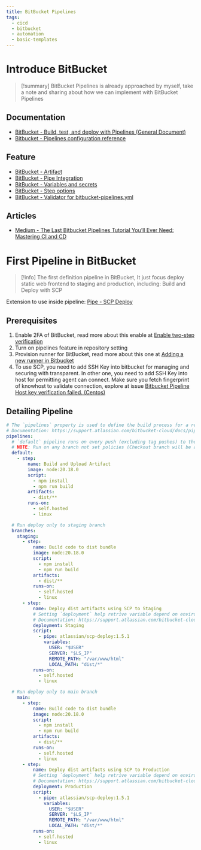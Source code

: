 ```yaml
---
title: BitBucket Pipelines
tags:
  - cicd
  - bitbucket
  - automation
  - basic-templates
---
```

# Introduce BitBucket

>[!summary]
>BitBucket Pipelines is already approached by myself, take a note and sharing about how we can implement with BitBucket Pipelines

## Documentation

- [BitBucket - Build, test, and deploy with Pipelines (General Document)](https://support.atlassian.com/bitbucket-cloud/docs/build-test-and-deploy-with-pipelines/)
- [Bitbucket - Pipelines configuration reference](https://support.atlassian.com/bitbucket-cloud/docs/bitbucket-pipelines-configuration-reference/)
## Feature

- [BitBucket - Artifact](https://support.atlassian.com/bitbucket-cloud/docs/use-artifacts-in-steps/)
- [BitBucket - Pipe Integration](https://bitbucket.org/product/features/pipelines/integrations)
- [BitBucket - Variables and secrets](https://support.atlassian.com/bitbucket-cloud/docs/variables-and-secrets/)
- [BitBucket - Step options](https://support.atlassian.com/bitbucket-cloud/docs/step-options/)
- [BitBucket - Validator for bitbucket-pipelines.yml](https://bitbucket.org/product/pipelines/validator)
## Articles

- [Medium - The Last Bitbucket Pipelines Tutorial You’ll Ever Need: Mastering CI and CD](https://chrisfrewin.medium.com/the-last-bitbucket-pipelines-tutorial-youll-ever-need-mastering-ci-and-cd-28a027fc5e40)


# First Pipeline in BitBucket

>[!info]
>The first definition pipeline in BitBucket, It just focus deploy static web frontend to staging and production, including: Build and Deploy with SCP

Extension to use inside pipeline: [Pipe - SCP Deploy](https://bitbucket.org/product/features/pipelines/integrations?search=atlassian%2Fscp-deploy&p=atlassian/scp-deploy)
## Prerequisites

1. Enable 2FA of BitBucket, read more about this enable at [Enable two-step verification](https://support.atlassian.com/bitbucket-cloud/docs/enable-two-step-verification/)
2. Turn on pipelines feature in repository setting
3. Provision runner for BitBucket, read more about this one at [Adding a new runner in Bitbucket](https://support.atlassian.com/bitbucket-cloud/docs/adding-a-new-runner-in-bitbucket/)
4. To use SCP, you need to add SSH Key into bitbucket for managing and securing with transparent. In other one, you need to add SSH Key into host for permitting agent can connect. Make sure you fetch fingerprint of knowhost to validate connection, explore at issue [Bitbucket Pipeline Host key verification failed. (Centos)](https://community.atlassian.com/t5/Bitbucket-questions/Bitbucket-Pipeline-Host-key-verification-failed-Centos/qaq-p/1574263)

## Detailing Pipeline

```yaml
# The `pipelines` property is used to define the build process for a repository.
# Documentation: https://support.atlassian.com/bitbucket-cloud/docs/pipeline-start-conditions/
pipelines:
  # `default` pipeline runs on every push (excluding tag pushes) to the repository
  # NOTE: Run on any branch not set policies (Checkout branch will be affected)
  default:
    - step:
        name: Build and Upload Artifact
        image: node:20.18.0
        script:
          - npm install
          - npm run build
        artifacts:
          - dist/**
        runs-on:
          - self.hosted
          - linux

  # Run deploy only to staging branch
  branches:
    staging:
      - step:
          name: Build code to dist bundle
          image: node:20.18.0
          script:
            - npm install
            - npm run build
          artifacts:
            - dist/**
          runs-on:
            - self.hosted
            - linux
      - step:
          name: Deploy dist artifacts using SCP to Staging
          # Setting `deployment` help retrive variable depend on environment definition in deployment tab of repository setting
          # Documentation: https://support.atlassian.com/bitbucket-cloud/docs/step-options/#Deployment
          deployment: Staging
          script:
            - pipe: atlassian/scp-deploy:1.5.1
              variables:
                USER: "$USER"
                SERVER: "$LS_IP"
                REMOTE_PATH: "/var/www/html"
                LOCAL_PATH: "dist/*"
          runs-on:
            - self.hosted
            - linux

  # Run deploy only to main branch
    main:
      - step:
          name: Build code to dist bundle
          image: node:20.18.0
          script:
            - npm install
            - npm run build
          artifacts:
            - dist/**
          runs-on:
            - self.hosted
            - linux
      - step:
          name: Deploy dist artifacts using SCP to Production
          # Setting `deployment` help retrive variable depend on environment definition in deployment tab of repository setting
          # Documentation: https://support.atlassian.com/bitbucket-cloud/docs/step-options/#Deployment
          deployment: Production
          script:
            - pipe: atlassian/scp-deploy:1.5.1
              variables:
                USER: "$USER"
                SERVER: "$LS_IP"
                REMOTE_PATH: "/var/www/html"
                LOCAL_PATH: "dist/*"
          runs-on:
            - self.hosted
            - linux
```
